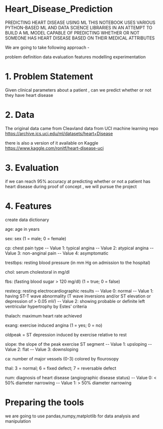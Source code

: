 # Heart_Disease_Prediction
PREDICTING HEART DISEASE USING ML
THIS NOTEBOOK USES VARIOUS PYTHON-BASED ML AND DATA SCIENCE LIBRARIES IN AN ATTEMPT TO BUILD A ML MODEL CAPABLE OF PREDICTING WHETHER OR NOT SOMEONE HAS HEART DISEASE BASED ON THEIR MEDICAL ATTRIBUTES

We are going to take following approach -

problem definition
data
evaluation
features
modelling
experimentation
# 1. Problem Statement

Given clinical parameters about a patient , can we predict whether or not they have heart disease

# 2. Data

The original data came from Cleavland data from UCI machine learning repo https://archive.ics.uci.edu/ml/datasets/heart+Disease

there is also a version of it available on Kaggle https://www.kaggle.com/ronitf/heart-disease-uci

# 3. Evaluation

if we can reach 95% accuracy at predicting whether or not a patient has heart disease during proof of concept , we will pursue the project

# 4. Features

create data dictionary

age: age in years

sex: sex (1 = male; 0 = female)

cp: chest pain type -- Value 1: typical angina -- Value 2: atypical angina -- Value 3: non-anginal pain -- Value 4: asymptomatic

trestbps: resting blood pressure (in mm Hg on admission to the hospital)

chol: serum cholestoral in mg/dl

fbs: (fasting blood sugar > 120 mg/dl) (1 = true; 0 = false)

restecg: resting electrocardiographic results -- Value 0: normal -- Value 1: having ST-T wave abnormality (T wave inversions and/or ST elevation or depression of > 0.05 mV) -- Value 2: showing probable or definite left ventricular hypertrophy by Estes' criteria

thalach: maximum heart rate achieved

exang: exercise induced angina (1 = yes; 0 = no)

oldpeak = ST depression induced by exercise relative to rest

slope: the slope of the peak exercise ST segment -- Value 1: upsloping -- Value 2: flat -- Value 3: downsloping

ca: number of major vessels (0-3) colored by flourosopy

thal: 3 = normal; 6 = fixed defect; 7 = reversable defect

num: diagnosis of heart disease (angiographic disease status) -- Value 0: < 50% diameter narrowing -- Value 1: > 50% diameter narrowing

# Preparing the tools

we are going to use pandas,numpy,matplotlib for data analysis and manipulation
